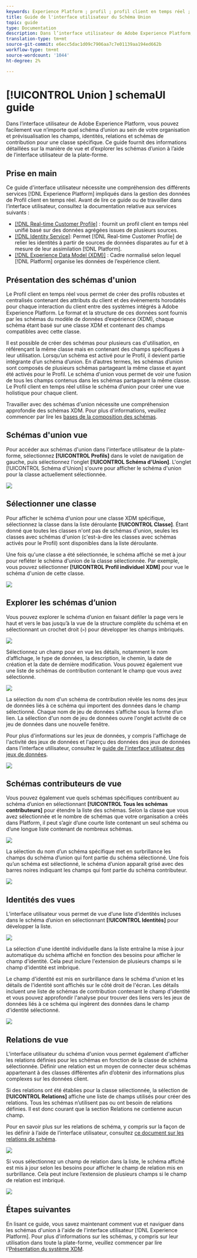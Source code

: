 ```yaml
---
keywords: Experience Platform ; profil ; profil client en temps réel ; profil unifié ; Profil unifié ; unifié ; Profil ; rtcp ; activer le profil ; Activer le profil ; schéma d' ; Union d' ;  d' ;  d'
title: Guide de l'interface utilisateur du Schéma Union
topic: guide
type: Documentation
description: Dans l’interface utilisateur de Adobe Experience Platform, vous pouvez facilement vue n’importe quel schéma d’union au sein de votre organisation et prévisualisation les champs, identités, relations et schémas de contribution pour une classe spécifique. Ce guide fournit des informations détaillées sur la manière de vue et d’explorer les schémas d’union à l’aide de l’interface utilisateur de la plate-forme.
translation-type: tm+mt
source-git-commit: e6ecc5dac1d09c7906aa7c7e01139aa194ed662b
workflow-type: tm+mt
source-wordcount: '1044'
ht-degree: 2%

---
```



# [!UICONTROL Union ] schemaUI guide

Dans l’interface utilisateur de Adobe Experience Platform, vous pouvez facilement vue n’importe quel schéma d’union au sein de votre organisation et prévisualisation les champs, identités, relations et schémas de contribution pour une classe spécifique. Ce guide fournit des informations détaillées sur la manière de vue et d’explorer les schémas d’union à l’aide de l’interface utilisateur de la plate-forme.

## Prise en main

Ce guide d&#39;interface utilisateur nécessite une compréhension des différents services [!DNL Experience Platform] impliqués dans la gestion des données de Profil client en temps réel. Avant de lire ce guide ou de travailler dans l’interface utilisateur, consultez la documentation relative aux services suivants :

* [[!DNL Real-time Customer Profile]](../home.md) : fournit un profil client en temps réel unifié basé sur des données agrégées issues de plusieurs sources.
* [[!DNL Identity Service]](../../identity-service/home.md): Permet  [!DNL Real-time Customer Profile] de relier les identités à partir de sources de données disparates au fur et à mesure de leur assimilation  [!DNL Platform].
* [[!DNL Experience Data Model (XDM)]](../../xdm/home.md) : Cadre normalisé selon lequel [!DNL Platform] organise les données de l’expérience client.

## Présentation des schémas d&#39;union

Le Profil client en temps réel vous permet de créer des profils robustes et centralisés contenant des attributs du client et des événements horodatés pour chaque interaction du client entre des systèmes intégrés à Adobe Experience Platform. Le format et la structure de ces données sont fournis par les schémas du modèle de données d’expérience (XDM), chaque schéma étant basé sur une classe XDM et contenant des champs compatibles avec cette classe.

Il est possible de créer des schémas pour plusieurs cas d&#39;utilisation, en référençant la même classe mais en contenant des champs spécifiques à leur utilisation. Lorsqu’un schéma est activé pour le Profil, il devient partie intégrante d’un schéma d’union. En d’autres termes, les schémas d’union sont composés de plusieurs schémas partageant la même classe et ayant été activés pour le Profil. Le schéma d&#39;union vous permet de voir une fusion de tous les champs contenus dans les schémas partageant la même classe. Le Profil client en temps réel utilise le schéma d’union pour créer une vue holistique pour chaque client.

Travailler avec des schémas d&#39;union nécessite une compréhension approfondie des schémas XDM. Pour plus d&#39;informations, veuillez commencer par lire les [bases de la composition des schémas](../../xdm/schema/composition.md).

## Schémas d&#39;union vue

Pour accéder aux schémas d&#39;union dans l&#39;interface utilisateur de la plate-forme, sélectionnez **[!UICONTROL Profils]** dans le volet de navigation de gauche, puis sélectionnez l&#39;onglet **[!UICONTROL Schéma d&#39;Union]**. L&#39;onglet [!UICONTROL Schéma d&#39;Union] s&#39;ouvre pour afficher le schéma d&#39;union pour la classe actuellement sélectionnée.

![](../images/union-schema/union-schema-landing.png)

## Sélectionner une classe

Pour afficher le schéma d&#39;union pour une classe XDM spécifique, sélectionnez la classe dans la liste déroulante **[!UICONTROL Classe]**. Étant donné que toutes les classes n&#39;ont pas de schémas d&#39;union, seules les classes avec schémas d&#39;union (c&#39;est-à-dire les classes avec schémas activés pour le Profil) sont disponibles dans la liste déroulante.

Une fois qu&#39;une classe a été sélectionnée, le schéma affiché se met à jour pour refléter le schéma d&#39;union de la classe sélectionnée. Par exemple, vous pouvez sélectionner **[!UICONTROL Profil individuel XDM]** pour vue le schéma d&#39;union de cette classe.

![](../images/union-schema/union-schema-class.png)

## Explorer les schémas d’union

Vous pouvez explorer le schéma d’union en faisant défiler la page vers le haut et vers le bas jusqu’à la vue de la structure complète du schéma et en sélectionnant un crochet droit (`>`) pour développer les champs imbriqués.

![](../images/union-schema/union-schema-explore.png)

Sélectionnez un champ pour en vue les détails, notamment le nom d’affichage, le type de données, la description, le chemin, la date de création et la date de dernière modification. Vous pouvez également vue une liste de schémas de contribution contenant le champ que vous avez sélectionné.

![](../images/union-schema/union-schema-explore-field.png)

La sélection du nom d&#39;un schéma de contribution révèle les noms des jeux de données liés à ce schéma qui importent des données dans le champ sélectionné. Chaque nom de jeu de données s’affiche sous la forme d’un lien. La sélection d&#39;un nom de jeu de données ouvre l&#39;onglet activité de ce jeu de données dans une nouvelle fenêtre.

Pour plus d&#39;informations sur les jeux de données, y compris l&#39;affichage de l&#39;activité des jeux de données et l&#39;aperçu des données des jeux de données dans l&#39;interface utilisateur, consultez le [guide de l&#39;interface utilisateur des jeux de données](../../catalog/datasets/user-guide.md).

![](../images/union-schema/union-schema-field-datasets.png)

## Schémas contributeurs de vue

Vous pouvez également vue quels schémas spécifiques contribuent au schéma d’union en sélectionnant **[!UICONTROL Tous les schémas contributeurs]** pour étendre la liste des schémas. Selon la classe que vous avez sélectionnée et le nombre de schémas que votre organisation a créés dans Platform, il peut s’agir d’une courte liste contenant un seul schéma ou d’une longue liste contenant de nombreux schémas.

![](../images/union-schema/union-schema-contributing-schemas.png)

La sélection du nom d’un schéma spécifique met en surbrillance les champs du schéma d’union qui font partie du schéma sélectionné. Une fois qu’un schéma est sélectionné, le schéma d’union apparaît grisé avec des barres noires indiquant les champs qui font partie du schéma contributeur.

![](../images/union-schema/union-schema-select-schema.png)

## Identités des vues

L’interface utilisateur vous permet de vue d’une liste d’identités incluses dans le schéma d’union en sélectionnant **[!UICONTROL Identités]** pour développer la liste.

![](../images/union-schema/union-schema-identities.png)

La sélection d&#39;une identité individuelle dans la liste entraîne la mise à jour automatique du schéma affiché en fonction des besoins pour afficher le champ d&#39;identité. Cela peut inclure l&#39;extension de plusieurs champs si le champ d&#39;identité est imbriqué.

Le champ d&#39;identité est mis en surbrillance dans le schéma d&#39;union et les détails de l&#39;identité sont affichés sur le côté droit de l&#39;écran. Les détails incluent une liste de schémas de contribution contenant le champ d&#39;identité et vous pouvez approfondir l&#39;analyse pour trouver des liens vers les jeux de données liés à ce schéma qui ingèrent des données dans le champ d&#39;identité sélectionné.

![](../images/union-schema/union-schema-select-identity.png)

## Relations de vue

L&#39;interface utilisateur du schéma d&#39;union vous permet également d&#39;afficher les relations définies pour les schémas en fonction de la classe de schéma sélectionnée. Définir une relation est un moyen de connecter deux schémas appartenant à des classes différentes afin d’obtenir des informations plus complexes sur les données client.

Si des relations ont été établies pour la classe sélectionnée, la sélection de **[!UICONTROL Relations]** affiche une liste de champs utilisés pour créer des relations. Tous les schémas n’utilisent pas ou ont besoin de relations définies. Il est donc courant que la section Relations ne contienne aucun champ.

Pour en savoir plus sur les relations de schéma, y compris sur la façon de les définir à l’aide de l’interface utilisateur, consultez [ce document sur les relations de schéma](../../xdm/tutorials/relationship-ui.md).

![](../images/union-schema/union-schema-relationships.png)

Si vous sélectionnez un champ de relation dans la liste, le schéma affiché est mis à jour selon les besoins pour afficher le champ de relation mis en surbrillance. Cela peut inclure l’extension de plusieurs champs si le champ de relation est imbriqué.

![](../images/union-schema/union-schema-select-relationship.png)

## Étapes suivantes

En lisant ce guide, vous savez maintenant comment vue et naviguer dans les schémas d&#39;union à l&#39;aide de l&#39;interface utilisateur [!DNL Experience Platform]. Pour plus d&#39;informations sur les schémas, y compris sur leur utilisation dans toute la plate-forme, veuillez commencer par lire l&#39;[Présentation du système XDM](../../xdm/home.md).

